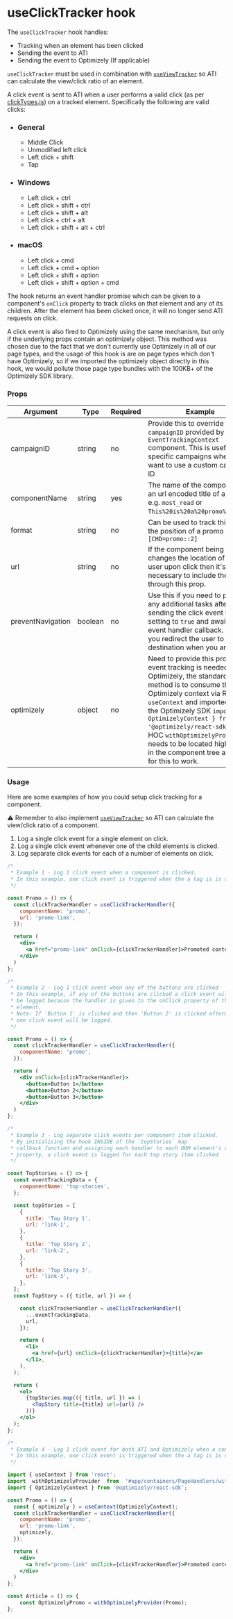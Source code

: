 # useClickTracker hook

The `useClickTracker` hook handles:

- Tracking when an element has been clicked
- Sending the event to ATI
- Sending the event to Optimizely (If applicable)

`useClickTracker` must be used in combination with [`useViewTracker`](https://github.com/bbc/simorgh/blob/latest/src/app/hooks/useViewTracker/index.jsx) so ATI can calculate the view/click ratio of an element.

A click event is sent to ATI when a user performs a valid click (as per [clickTypes.js](./clickTypes.js)) on a tracked element. Specifically the following are valid clicks:

- ### General
  - Middle Click
  - Unmodified left click
  - Left click + shift
  - Tap
- ### Windows
  - Left click + ctrl
  - Left click + shift + ctrl
  - Left click + shift + alt
  - Left click + ctrl + alt
  - Left click + shift + alt + ctrl
- ### macOS
  - Left click + cmd
  - Left click + cmd + option
  - Left click + shift + option
  - Left click + shift + option + cmd

The hook returns an event handler promise which can be given to a component's `onClick` property to track clicks on that element and any of its children. After the element has been clicked once, it will no longer send ATI requests on click.

A click event is also fired to Optimizely using the same mechanism, but only if the underlying props contain an optimizely object. This method was chosen due to the fact that we don't currently use Optimizely in all of our page types, and the usage of this hook is are on page types which don't have Optimizely, so if we imported the optimizely object directly in this hook, we would pollute those page type bundles with the 100KB+ of the Optimizely SDK library.

### Props

| Argument          | Type    | Required | Example                                                                                                                                                                                                              |
| ----------------- | ------- | -------- | -------------------------------------------------------------------------------------------------------------------------------------------------------------------------------------------------------------------- |
| campaignID        | string  | no       | Provide this to override the `campaignID` provided by the `EventTrackingContext` component. This is useful for specific campaigns where you want to use a custom campaign ID                                         |
| componentName     | string  | yes      | The name of the component or an url encoded title of a promo e.g. `most_read` or `This%20is%20a%20promo%20title`.                                                                                                    |
| format            | string  | no       | Can be used to track things like the position of a promo e.g. `[CHD=promo::2]`                                                                                                                                       |
| url               | string  | no       | If the component being tracked changes the location of the user upon click then it's necessary to include the URL through this prop.                                                                                 |
| preventNavigation | boolean | no       | Use this if you need to perform any additional tasks after sending the click event by setting to `true` and awaiting the event handler callback. Ensure you redirect the user to their destination when you are done |
| optimizely | object | no       | Need to provide this prop if event tracking is needed for Optimizely, the standard method is to consume the Optimizely context via React's `useContext` and imported from the Optimizely SDK `import { OptimizelyContext } from '@optimizely/react-sdk';`, the HOC `withOptimizelyProvider` needs to be located higher up in the component tree as well for this to work. |

### Usage

Here are some examples of how you could setup click tracking for a component.

⚠️ Remember to also implement [`useViewTracker`](https://github.com/bbc/simorgh/blob/latest/src/app/hooks/useViewTracker/index.jsx) so ATI can calculate the view/click ratio of a component.

1. Log a single click event for a single element on click.
2. Log a single click event whenever one of the child elements is clicked.
3. Log separate click events for each of a number of elements on click.

```jsx
/*
 * Example 1 - Log 1 click event when a component is clicked.
 * In this example, one click event is triggered when the a tag is is clicked within the component and it will bring the user to the linked page.
 */

const Promo = () => {
  const clickTrackerHandler = useClickTrackerHandler({
    componentName: 'promo',
    url: 'promo-link',
  });

  return (
    <div>
      <a href="promo-link" onClick={clickTrackerHandler}>Promoted content</a>
    </div>
  )
};

/*
 * Example 2 - Log 1 click event when any of the buttons are clicked
 * In this example, if any of the buttons are clicked a click event will
 * be logged because the handler is given to the onClick property of the parent
 * element.
 * Note: If 'Button 1' is clicked and then 'Button 2' is clicked afterwards, only
 * one click event will be logged.
 */

const Promo = () => {
  const clickTrackerHandler = useClickTrackerHandler({
    componentName: 'promo',
  });

  return (
    <div onClick={clickTrackerHandler}>
      <button>Button 1</button>
      <button>Button 2</button>
      <button>Button 3</button>
    </div>
  )
};

/*
 * Example 3 - Log separate click events per component item clicked.
 * By initialising the hook INSIDE of the `topStories` map
 * callback function and assigning each handler to each DOM element's onClick
 * property, a click event is logged for each top story item clicked
 */

const TopStories = () => {
  const eventTrackingData = {
    componentName: 'top-stories',
  };

  const topStories = [
    {
      title: 'Top Story 1',
      url: 'link-1',
    },
    {
      title: 'Top Story 2',
      url: 'link-2',
    },
    {
      title: 'Top Story 3',
      url: 'link-3',
    },
  ];
  const TopStory = ({ title, url }) => {

    const clickTrackerHandler = useClickTrackerHandler({
      ...eventTrackingData,
      url,
    });

    return (
      <li>
        <a href={url} onClick={clickTrackerHandler}>{title}</a>
      </li>,
    ),
  );

  return (
    <ol>
      {topStories.map(({ title, url }) => (
        <TopStory title={title} url={url} />
      ))}
    </ol>
  );
};

/*
 * Example 4 - Log 1 click event for both ATI and Optimizely when a component is clicked.
 * In this example, one click event is triggered when the a tag is is clicked within the component and it will bring the user to the linked page.
 */

import { useContext } from 'react';
import  withOptimizelyProvider  from  '#app/containers/PageHandlers/withOptimizelyProvider';
import { OptimizelyContext } from '@optimizely/react-sdk';

const Promo = () => {
  const { optimizely } = useContext(OptimizelyContext);
  const clickTrackerHandler = useClickTrackerHandler({
    componentName: 'promo',
    url: 'promo-link',
    optimizely,
  });

  return (
    <div>
      <a href="promo-link" onClick={clickTrackerHandler}>Promoted content</a>
    </div>
  )
};

const Article = () => {
	const OptimizelyPromo = withOptimizelyProvider(Promo);
};
```

